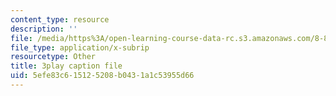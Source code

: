 ```yaml
---
content_type: resource
description: ''
file: /media/https%3A/open-learning-course-data-rc.s3.amazonaws.com/8-821-string-theory-and-holographic-duality-fall-2014/5efe83c615125208b0431a1c53955d66_nW4vp_upvmE.vtt
file_type: application/x-subrip
resourcetype: Other
title: 3play caption file
uid: 5efe83c6-1512-5208-b043-1a1c53955d66
---
```

